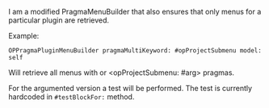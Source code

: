I am a modified PragmaMenuBuilder that also ensures that only menus for a particular plugin are retrieved.

Example:

```
OPPragmaPluginMenuBuilder pragmaMultiKeyword: #opProjectSubmenu model: self 
```

Will retrieve all menus with <opProjectSubmenu> or <opProjectSubmenu: #arg> pragmas.

For the argumented version a test will be performed. The test is currently hardcoded in `#testBlockFor:` method.
